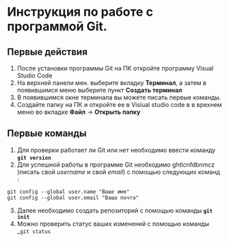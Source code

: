 # Инструкция по работе с программой Git.
## Первые действия
1. После установки программы Git на ПК откройте программу Visual Studio Code
2. На верхней панели мен. выберите вкладку __Терминал__, а затем  в появившимся меню выберите пункт __Создать терминал__
3. В появившимся окне терминала вы можете писать первые команды.
4. Создайте папку на ПК и откройте ее в Visiual studio code  в в врехнем меню во вкладке __Файл__  -> __Открыть папку__
## Первые команды
1. Для проверки работает ли Git или нет необходимо ввести команду __`git version`__ 
2. Для успешной работы в программе Git необходимо ghtlcnfdbnmcz  )писать свой _username_ и свой _email_) с помощью следующих команд : 
```
git config --global user.name "Ваше имя"
git config --global user.email "Ваша почта"
```
3. Далее необходимо создать репозиторий с помощью команды __`git init`__
4. Можно проверить статус ваших изменений с помощью команды _`git status`

